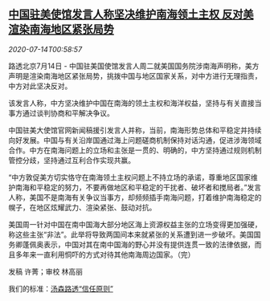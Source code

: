 <!--1594689798000-->
[中国驻美使馆发言人称坚决维护南海领土主权 反对美渲染南海地区紧张局势](https://cn.reuters.com/article/china-usa-embassy-0714-tues-idCNKCS24F02Z)
------

<div><i>2020-07-14T00:58:57</i></div><div class="StandardArticleBody_body"><p>路透北京7月14日 - 中国驻美国使馆发言人周二就美国国务院涉南海声明称，美方声明是渲染南海地区紧张局势，挑拨中国与地区国家关系，对中方进行无理指责，中方对此坚决反对。 </p><p>该发言人称，中方坚决维护中国在南海的领土主权和海洋权益，坚持与有关直接当事方通过谈判协商和平解决争议。 </p><p>中国驻美大使馆官网新闻稿援引发言人并称，当前，南海形势总体和平稳定并持续向好发展。中国与有关沿岸国通过海上问题磋商机制保持对话沟通，促进涉海领域合作。中方在南海问题上的立场和主张是一贯的、明确的，中方坚持通过规则机制管控分歧，坚持通过互利合作实现共赢。 </p><p>“中方敦促美方切实恪守在南海领土主权问题上不持立场的承诺，尊重地区国家维护南海和平稳定的努力，不要再做地区和平稳定的干扰者、破坏者和搅局者。”发言人称，美国不是南海有关争议当事方，却频频插手南海问题，打着维护南海稳定的幌子，在地区炫耀武力、渲染紧张、鼓动对抗。 </p><p>美国周一针对中国在南中国海大部分地区海上资源权益主张的立场变得更加强硬，称这些主张“非法”。此举将导致两国间本来就紧张的关系遭到进一步破坏。美国国务卿蓬佩奥表示，中国对其在南中国海的野心并没有提供连贯一致的法律依据，而且多年来一直利用恫吓的方式对待其他南海周边国家。（完） </p><div class="Attribution_container"><div class="Attribution_attribution"><p class="Attribution_content">发稿 许菁；审校 林高丽 </p></div></div><div class="StandardArticleBody_trustBadgeContainer"><span class="StandardArticleBody_trustBadgeTitle">我们的标准：</span><span class="trustBadgeUrl"><a href="https://www.thomsonreuters.cn/content/dam/openweb/documents/pdf/china/brochures/about-us-1.pdf">汤森路透“信任原则”</a></span></div></div>
